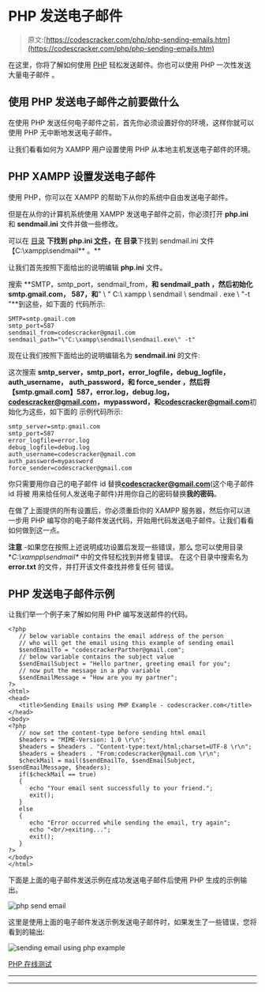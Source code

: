 # PHP 发送电子邮件

> 原文:[https://codescracker.com/php/php-sending-emails.htm](https://codescracker.com/php/php-sending-emails.htm)

在这里，你将了解如何使用 [PHP](/php/index.htm) 轻松发送邮件。你也可以使用 PHP 一次性发送大量电子邮件 。

## 使用 PHP 发送电子邮件之前要做什么

在使用 PHP 发送任何电子邮件之前，首先你必须设置好你的环境，这样你就可以使用 PHP 无中断地发送电子邮件。

让我们看看如何为 XAMPP 用户设置使用 PHP 从本地主机发送电子邮件的环境。

## PHP XAMPP 设置发送电子邮件

使用 PHP，你可以在 XAMPP 的帮助下从你的系统中自由发送电子邮件。

但是在从你的计算机系统使用 XAMPP 发送电子邮件之前，你必须打开 **php.ini** 和 **sendmail.ini** 文件并做一些修改。

可以在 [目录](/operating-system/directories.htm) **下找到 php.ini [文件](/operating-system/files.htm)，在 目录**下找到 sendmail.ini 文件【C:\xampp\sendmail\** 。**

让我们首先按照下面给出的说明编辑 **php.ini** 文件。

搜索 **SMTP，smtp_port，sendmail_from，**和 **sendmail_path** ，然后初始化 smtp.gmail.com， 587，和**" \ " C:\ xampp \ sendmail \ sendmail . exe \ "-t "**到这些，如下面的 代码所示:

```
SMTP=smtp.gmail.com
smtp_port=587
sendmail_from=codescracker@gmail.com
sendmail_path="\"C:\xampp\sendmail\sendmail.exe\" -t"
```

现在让我们按照下面给出的说明编辑名为 **sendmail.ini** 的文件:

这次搜索 **smtp_server，smtp_port，error_logfile，debug_logfile，auth_username， auth_password，**和 **force_sender** ，然后将【smtp.gmail.com】587，error.log，debug.log， codescracker@gmail.com，mypassword，和**codescracker@gmail.com**初始化为这些，如下面的 示例代码所示:

```
smtp_server=smtp.gmail.com
smtp_port=587
error_logfile=error.log
debug_logfile=debug.log
auth_username=codescracker@gmail.com
auth_password=mypassword
force_sender=codescracker@gmail.com
```

你只需要用你自己的电子邮件 id 替换**codescracker@gmail.com**(这个电子邮件 id 将被 用来给任何人发送电子邮件)并用你自己的密码替换**我的密码**。

在做了上面提供的所有设置后，你必须重启你的 XAMPP 服务器，然后你可以进一步用 PHP 编写你的电子邮件发送代码，开始用代码发送电子邮件。让我们看看如何做到这一点。

**注意** -如果您在按照上述说明成功设置后发现一些错误，那么 您可以使用目录 **C:\xampp\sendmail\** 中的文件轻松找到并修复错误。 在这个目录中搜索名为 **error.txt** 的文件，并打开该文件查找并修复任何 错误。

## PHP 发送电子邮件示例

让我们举一个例子来了解如何用 PHP 编写发送邮件的代码。

```
<?php 
   // below variable contains the email address of the person
   // who will get the email using this example of sending email
   $sendEmailTo = "codescrackerParther@gmail.com";
   // below variable contains the subject value
   $sendEmailSubject = "Hello partner, greeting email for you";
   // now put the message in a php variable
   $sendEmailMessage = "How are you my partner";
?>
<html>
<head>
   <title>Sending Emails using PHP Example - codescracker.com</title>
</head>
<body>
<?php
   // now set the content-type before sending html email
   $headers = "MIME-Version: 1.0 \r\n";
   $headers = $headers . "Content-type:text/html;charset=UTF-8 \r\n";
   $headers = $headers . "From:codescracker@gmail.com \r\n";
   $checkMail = mail($sendEmailTo, $sendEmailSubject, $sendEmailMessage, $headers);
   if($checkMail == true)
   {
      echo "Your email sent successfully to your friend.";
      exit();
   }
   else 
   {
      echo "Error occurred while sending the email, try again";
      echo "<br/>exiting...";
      exit();
   }
?>
</body>
</html>
```

下面是上面的电子邮件发送示例在成功发送电子邮件后使用 PHP 生成的示例输出。

![php send email](../Images/81e7d77c315cec97717ff1a8561f1679.png)

这里是使用上面的电子邮件发送示例发送电子邮件时，如果发生了一些错误，您将看到的输出:

![sending email using php example](../Images/79f77d588b07e4d684fe431244fd0a7f.png)

[PHP 在线测试](/exam/showtest.php?subid=8)

* * *

* * *